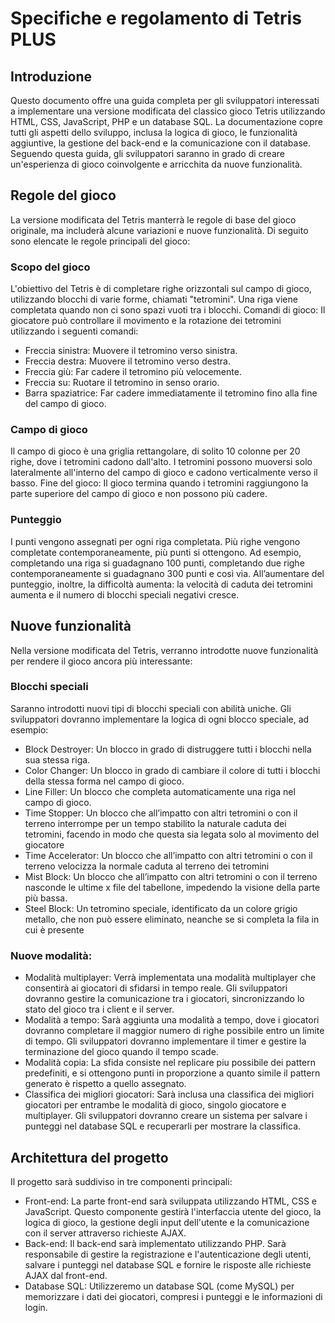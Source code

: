 # Specifiche e regolamento di Tetris PLUS

## Introduzione
Questo documento offre una guida completa per gli sviluppatori interessati a implementare una versione modificata del classico gioco Tetris utilizzando HTML, CSS, JavaScript, PHP e un database SQL. La documentazione copre tutti gli aspetti dello sviluppo, inclusa la logica di gioco, le funzionalità aggiuntive, la gestione del back-end e la comunicazione con il database. Seguendo questa guida, gli sviluppatori saranno in grado di creare un'esperienza di gioco coinvolgente e arricchita da nuove funzionalità.

## Regole del gioco
La versione modificata del Tetris manterrà le regole di base del gioco originale, ma includerà alcune variazioni e nuove funzionalità. Di seguito sono elencate le regole principali del gioco:
            
### Scopo del gioco
L'obiettivo del Tetris è di completare righe orizzontali sul campo di gioco, utilizzando blocchi di varie forme, chiamati "tetromini". Una riga viene completata quando non ci sono spazi vuoti tra i blocchi.
Comandi di gioco: Il giocatore può controllare il movimento e la rotazione dei tetromini utilizzando i seguenti comandi:
- Freccia sinistra: Muovere il tetromino verso sinistra.
- Freccia destra: Muovere il tetromino verso destra.
- Freccia giù: Far cadere il tetromino più velocemente.
- Freccia su: Ruotare il tetromino in senso orario.
- Barra spaziatrice: Far cadere immediatamente il tetromino fino alla fine del campo di gioco.

### Campo di gioco
Il campo di gioco è una griglia rettangolare, di solito 10 colonne per 20 righe, dove i tetromini cadono dall'alto. I tetromini possono muoversi solo lateralmente all'interno del campo di gioco e cadono verticalmente verso il basso.
Fine del gioco: Il gioco termina quando i tetromini raggiungono la parte superiore del campo di gioco e non possono più cadere.

### Punteggio
I punti vengono assegnati per ogni riga completata. Più righe vengono completate contemporaneamente, più punti si ottengono. Ad esempio, completando una riga si guadagnano 100 punti, completando due righe contemporaneamente si guadagnano 300 punti e così via.
All’aumentare del punteggio, inoltre, la difficoltà aumenta: la velocità di caduta dei tetromini aumenta e il numero di blocchi speciali negativi cresce.

## Nuove funzionalità
Nella versione modificata del Tetris, verranno introdotte nuove funzionalità per rendere il gioco ancora più interessante:
                  
### Blocchi speciali
Saranno introdotti nuovi tipi di blocchi speciali con abilità uniche. Gli sviluppatori dovranno implementare la logica di ogni blocco speciale, ad esempio:
- Block Destroyer: Un blocco in grado di distruggere tutti i blocchi nella sua stessa riga.
- Color Changer: Un blocco in grado di cambiare il colore di tutti i blocchi della stessa forma nel campo di gioco.
- Line Filler: Un blocco che completa automaticamente una riga nel campo di gioco.
- Time Stopper: Un blocco che all’impatto con altri tetromini o con il terreno interrompe per un tempo stabilito la naturale caduta dei tetromini, facendo in modo che questa sia legata solo al movimento del giocatore
- Time Accelerator: Un blocco che all’impatto con altri tetromini o con il terreno velocizza la normale caduta al terreno dei tetromini
- Mist Block: Un blocco che all’impatto con altri tetromini o con il terreno nasconde le ultime x file del tabellone, impedendo la visione della parte più bassa.
- Steel Block: Un tetromino speciale, identificato da un colore grigio metallo, che non può essere eliminato, neanche se si completa la fila in cui è presente
  
### Nuove modalità:
- Modalità multiplayer: Verrà implementata una modalità multiplayer che consentirà ai giocatori di sfidarsi in tempo reale. Gli sviluppatori dovranno gestire la comunicazione tra i giocatori, sincronizzando lo stato del gioco tra i client e il server.
- Modalità a tempo: Sarà aggiunta una modalità a tempo, dove i giocatori dovranno completare il maggior numero di righe possibile entro un limite di tempo. Gli sviluppatori dovranno implementare il timer e gestire la terminazione del gioco quando il tempo scade.
- Modalità copia: La sfida consiste nel replicare piu possibile dei pattern predefiniti, e si ottengono punti in proporzione a quanto simile il pattern generato è rispetto a quello assegnato.
- Classifica dei migliori giocatori: Sarà inclusa una classifica dei migliori giocatori per entrambe le modalità di gioco, singolo giocatore e multiplayer. Gli sviluppatori dovranno creare un sistema per salvare i punteggi nel database SQL e recuperarli per mostrare la classifica.

## Architettura del progetto
Il progetto sarà suddiviso in tre componenti principali:
- Front-end: La parte front-end sarà sviluppata utilizzando HTML, CSS e JavaScript. Questo componente gestirà l'interfaccia utente del gioco, la logica di gioco, la gestione degli input dell'utente e la comunicazione con il server attraverso richieste AJAX.
- Back-end: Il back-end sarà implementato utilizzando PHP. Sarà responsabile di gestire la registrazione e l'autenticazione degli utenti, salvare i punteggi nel database SQL e fornire le risposte alle richieste AJAX dal front-end.
- Database SQL: Utilizzeremo un database SQL (come MySQL) per memorizzare i dati dei giocatori, compresi i punteggi e le informazioni di login.



